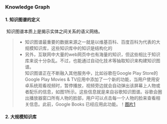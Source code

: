 ### Knowledge Graph 

#### 1. 知识图谱的定义

​	知识图谱本质上是揭示实体之间关系的语义网络。

>- 知识图谱最重要的数据来源之一就是以维基百科、百度百科为代表的大规模知识库，这些知识库中的知识是结构化的
>- 另外，互联网中大量的web网页中也有海量的知识，但这些相比于知识库来说十分杂乱。不过，也能通过自动化技术等抽取知识来构建知识图谱。  
知识图谱正在不断融入其他服务中，比如谷歌在Google Play Store的Google Play Movies & TV应用中添加了一个新的功能，当用户使用安卓系统观看视频时，暂停播放，视频旁边就会自动弹出该屏幕上人物或者配乐的信息，如图1所示。这些信息就是来自谷歌知识图谱。谷歌会圈出播放器窗口所有人物的脸部，用户可以点击每一个人物的脸来查看相关信息。此前，Google Books 已经应用此功能。！[图片1](http://photo.blog.sina.com.cn/showpic.html#blogid=&url=http://album.sina.com.cn/pic/001B6Pnxzy6YAIBxwUV11)
#### 2. 大规模知识库

